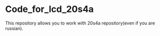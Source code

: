 # Code_for_lcd_20s4a
This repository allows you to work with 20s4a repository(even if you are russian).
